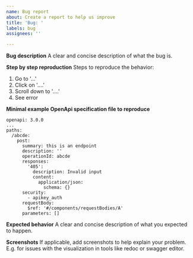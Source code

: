 ```yaml
---
name: Bug report
about: Create a report to help us improve
title: 'Bug: '
labels: bug
assignees: ''

---
```


**Bug description**
A clear and concise description of what the bug is.

**Step by step reproduction**
Steps to reproduce the behavior:
1. Go to '...'
2. Click on '....'
3. Scroll down to '....'
4. See error

**Minimal example OpenApi specification file to reproduce**
```
openapi: 3.0.0
...
paths:
  /abcde:
    post:
      summary: this is an endpoint
      description: ''
      operationId: abcde
      responses:
        '405':
          description: Invalid input
          content:
            application/json:
              schema: {}
      security:
        - apikey_auth
      requestBody:
        $ref: '#/components/requestBodies/A'
      parameters: []
```

**Expected behavior**
A clear and concise description of what you expected to happen.

**Screenshots**
If applicable, add screenshots to help explain your problem. E.g. for issues with the visualization in tools like redoc or swagger editor.
